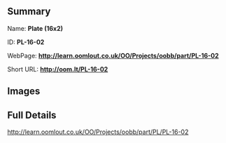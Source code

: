 

## Summary
 
Name: __Plate (16x2)__

ID: __PL-16-02__

WebPage: __http://learn.oomlout.co.uk/OO/Projects/oobb/part/PL-16-02__

Short URL: __http://oom.lt/PL-16-02__


## Images




## Full Details

 http://learn.oomlout.co.uk/OO/Projects/oobb/part/PL/PL-16-02

